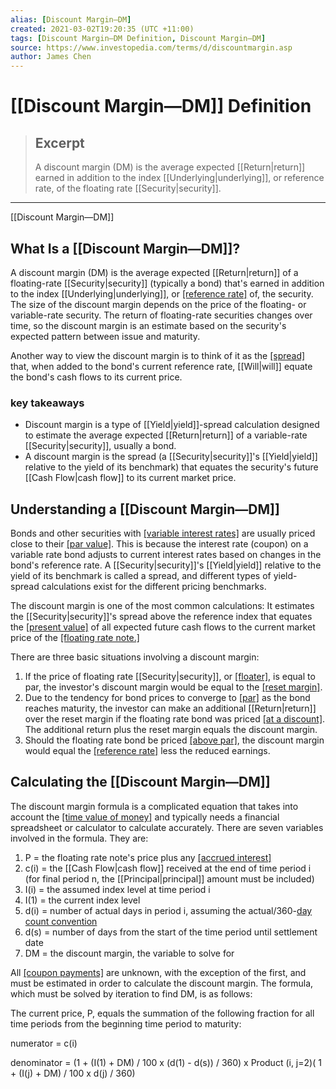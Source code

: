 ```yaml
---
alias: [Discount Margin—DM]
created: 2021-03-02T19:20:35 (UTC +11:00)
tags: [Discount Margin—DM Definition, Discount Margin—DM]
source: https://www.investopedia.com/terms/d/discountmargin.asp
author: James Chen
---
```


# [[Discount Margin—DM]] Definition

> ## Excerpt
> A discount margin (DM) is the average expected [[Return|return]] earned in addition to the index [[Underlying|underlying]], or reference rate, of the floating rate [[Security|security]].

---

[[Discount Margin—DM]]
## What Is a [[Discount Margin—DM]]?

A discount margin (DM) is the average expected [[Return|return]] of a floating-rate [[Security|security]] (typically a bond) that's earned in addition to the index [[Underlying|underlying]], or [[reference rate]](https://www.investopedia.com/terms/r/referencerate.asp) of, the security. The size of the discount margin depends on the price of the floating- or variable-rate security. The return of floating-rate securities changes over time, so the discount margin is an estimate based on the security's expected pattern between issue and maturity.

Another way to view the discount margin is to think of it as the [[spread]](https://www.investopedia.com/terms/s/spread.asp) that, when added to the bond's current reference rate, [[Will|will]] equate the bond's cash flows to its current price.

### key takeaways

-   Discount margin is a type of [[Yield|yield]]-spread calculation designed to estimate the average expected [[Return|return]] of a variable-rate [[Security|security]], usually a bond.
-   A discount margin is the spread (a [[Security|security]]'s [[Yield|yield]] relative to the yield of its benchmark) that equates the security's future [[Cash Flow|cash flow]] to its current market price.

## Understanding a [[Discount Margin—DM]]

Bonds and other securities with [[variable interest rates]](https://www.investopedia.com/terms/v/variableinterestrate.asp) are usually priced close to their [[par value]](https://www.investopedia.com/terms/p/parvalue.asp). This is because the interest rate (coupon) on a variable rate bond adjusts to current interest rates based on changes in the bond's reference rate. A [[Security|security]]'s [[Yield|yield]] relative to the yield of its benchmark is called a spread, and different types of yield-spread calculations exist for the different pricing benchmarks.

The discount margin is one of the most common calculations: It estimates the [[Security|security]]'s spread above the reference index that equates the [[present value]](https://www.investopedia.com/terms/p/presentvalue.asp) of all expected future cash flows to the current market price of the [[floating rate note.]](https://www.investopedia.com/terms/f/frn.asp)

There are three basic situations involving a discount margin:

1.  If the price of floating rate [[Security|security]], or [[floater]](https://www.investopedia.com/terms/f/floater.asp), is equal to par, the investor's discount margin would be equal to the [[reset margin]](https://www.investopedia.com/terms/r/reset-margin.asp).
2.  Due to the tendency for bond prices to converge to [[par]](https://www.investopedia.com/terms/p/par.asp) as the bond reaches maturity, the investor can make an additional [[Return|return]] over the reset margin if the floating rate bond was priced [[at a discount]](https://www.investopedia.com/terms/a/at-a-discount.asp). The additional return plus the reset margin equals the discount margin.
3.  Should the floating rate bond be priced [[above par]](https://www.investopedia.com/terms/a/abovepar.asp), the discount margin would equal the [[reference rate]](https://www.investopedia.com/terms/r/referencerate.asp) less the reduced earnings.

## Calculating the [[Discount Margin—DM]]

The discount margin formula is a complicated equation that takes into account the [[time value of money]](https://www.investopedia.com/terms/t/timevalueofmoney.asp) and typically needs a financial spreadsheet or calculator to calculate accurately. There are seven variables involved in the formula. They are:

1.  P = the floating rate note's price plus any [[accrued interest]](https://www.investopedia.com/terms/a/accruedinterest.asp)
2.  c(i) = the [[Cash Flow|cash flow]] received at the end of time period i (for final period n, the [[Principal|principal]] amount must be included)
3.  I(i) = the assumed index level at time period i
4.  I(1) = the current index level
5.  d(i) = number of actual days in period i, assuming the actual/360-[day count convention](https://www.investopedia.com/terms/d/daycount.asp)
6.  d(s) = number of days from the start of the time period until settlement date
7.  DM = the discount margin, the variable to solve for

All [[coupon payments]](https://www.investopedia.com/terms/c/coupon.asp) are unknown, with the exception of the first, and must be estimated in order to calculate the discount margin. The formula, which must be solved by iteration to find DM, is as follows:

The current price, P, equals the summation of the following fraction for all time periods from the beginning time period to maturity:

numerator = c(i)

denominator = (1 + (I(1) + DM) / 100 x (d(1) - d(s)) / 360) x Product (i, j=2)( 1 + (I(j) + DM) / 100 x d(j) / 360)
